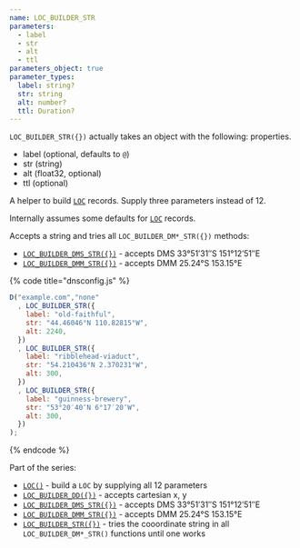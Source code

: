 ```yaml
---
name: LOC_BUILDER_STR
parameters:
  - label
  - str
  - alt
  - ttl
parameters_object: true
parameter_types:
  label: string?
  str: string
  alt: number?
  ttl: Duration?
---
```


`LOC_BUILDER_STR({})` actually takes an object with the following: properties.

  - label (optional, defaults to `@`)
  - str (string)
  - alt (float32, optional)
  - ttl (optional)

A helper to build [`LOC`](../domain/LOC.md) records. Supply three parameters instead of 12.

Internally assumes some defaults for [`LOC`](../domain/LOC.md) records.


Accepts a string and tries all `LOC_BUILDER_DM*_STR({})` methods:
 * [`LOC_BUILDER_DMS_STR({})`](../record/LOC_BUILDER_DMS_STR.md) - accepts DMS 33°51′31″S 151°12′51″E
 * [`LOC_BUILDER_DMM_STR({})`](../record/LOC_BUILDER_DMM_STR.md) - accepts DMM 25.24°S 153.15°E


{% code title="dnsconfig.js" %}
```javascript
D("example.com","none"
  , LOC_BUILDER_STR({
    label: "old-faithful",
    str: "44.46046°N 110.82815°W",
    alt: 2240,
  })
  , LOC_BUILDER_STR({
    label: "ribblehead-viaduct",
    str: "54.210436°N 2.370231°W",
    alt: 300,
  })
  , LOC_BUILDER_STR({
    label: "guinness-brewery",
    str: "53°20′40″N 6°17′20″W",
    alt: 300,
  })
);

```
{% endcode %}


Part of the series:
 * [`LOC()`](../domain/LOC.md) - build a `LOC` by supplying all 12 parameters
 * [`LOC_BUILDER_DD({})`](../record/LOC_BUILDER_DD.md) - accepts cartesian x, y
 * [`LOC_BUILDER_DMS_STR({})`](../record/LOC_BUILDER_DMS_STR.md) - accepts DMS 33°51′31″S 151°12′51″E
 * [`LOC_BUILDER_DMM_STR({})`](../record/LOC_BUILDER_DMM_STR.md) - accepts DMM 25.24°S 153.15°E
 * [`LOC_BUILDER_STR({})`](../record/LOC_BUILDER_STR.md) - tries the cooordinate string in all `LOC_BUILDER_DM*_STR()` functions until one works
